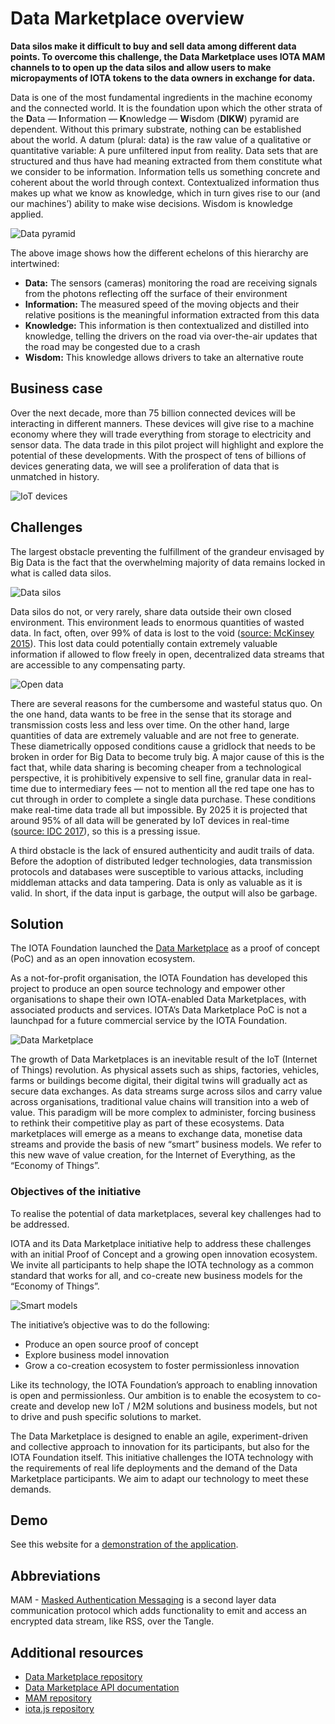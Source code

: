 # Data Marketplace overview

**Data silos make it difficult to buy and sell data among different data points. To overcome this challenge, the Data Marketplace uses IOTA MAM channels to to open up the data silos and allow users to make micropayments of IOTA tokens to the data owners in exchange for data.**

Data is one of the most fundamental ingredients in the machine economy and the connected world. It is the foundation upon which the other strata of the **D**ata — **I**nformation — **K**nowledge — **W**isdom (**DIKW**) pyramid are dependent. Without this primary substrate, nothing can be established about the world. A datum (plural: data) is the raw value of a qualitative or quantitative variable: A pure unfiltered input from reality. Data sets that are structured and thus have had meaning extracted from them constitute what we consider to be information. Information tells us something concrete and coherent about the world through context. Contextualized information thus makes up what we know as knowledge, which in turn gives rise to our (and our machines’) ability to make wise decisions. Wisdom is knowledge applied.

![Data pyramid](../data-marketplace-otr-updates.png)

The above image shows how the different echelons of this hierarchy are intertwined:

* **Data:** The sensors (cameras) monitoring the road are receiving signals from the photons reflecting off the surface of their environment
* **Information:** The measured speed of the moving objects and their relative positions is the meaningful information extracted from this data
* **Knowledge:** This information is then contextualized and distilled into knowledge, telling the drivers on the road via over-the-air ​updates that the road may be congested due to a crash
* **Wisdom:** This knowledge allows drivers to take an alternative route

## Business case

Over the next decade, more than 75 billion connected devices will be interacting in different manners. These devices will give rise to a machine economy where they will trade everything from storage to electricity and sensor data. The data trade in this pilot project will highlight and explore the potential of these developments. With the prospect of tens of billions of devices generating data, we will see a proliferation of data that is unmatched in history.

![IoT devices](../data-marketplace-iot-stats.png)

## Challenges

The largest obstacle preventing the fulfillment of the grandeur envisaged by Big Data is the fact that the overwhelming majority of data remains locked in what is called data silos.

![Data silos](../data-marketplace-data-silos.png)

Data silos do not, or very rarely, share data outside their own closed environment. This environment leads to enormous quantities of wasted data. In fact, often, over 99% of data is lost to the void ([source: McKinsey 2015](https://www.mckinsey.com/mgi/overview/in-the-news/by-2025-internet-of-things-applications-could-have-11-trillion-impact)). This lost data could potentially contain extremely valuable information if allowed to flow freely in open, decentralized data streams that are accessible to any compensating party.

![Open data](../data-marketplace-open-data.png)

There are several reasons for the cumbersome and wasteful status quo. On the one hand, data wants to be free in the sense that its storage and transmission costs less and less over time. On the other hand, large quantities of data are extremely valuable and are not free to generate. These diametrically opposed conditions cause a gridlock that needs to be broken in order for Big Data to become truly big. A major cause of this is the fact that, while data sharing is becoming cheaper from a technological perspective, it is prohibitively expensive to sell fine, granular data in real-time due to intermediary fees — not to mention all the red tape one has to cut through in order to complete a single data purchase. These conditions make real-time data trade all but impossible. By 2025 it is projected that around 95% of all data will be generated by IoT devices in real-time ([source: IDC 2017](https://www.seagate.com/files/www-content/our-story/trends/files/idc-seagate-dataage-whitepaper.pdf)), so this is a pressing issue.

A third obstacle is the lack of ensured authenticity and audit trails of data. Before the adoption of distributed ledger technologies, data transmission protocols and databases were susceptible to various attacks, including middleman attacks and data tampering. Data is only as valuable as it is valid. In short, if the data input is garbage, the output will also be garbage.

## Solution

The IOTA Foundation launched the [Data Marketplace](https://data.iota.org) as a proof of concept (PoC) and as an open innovation ecosystem.

As a not-for-profit organisation, the IOTA Foundation has developed this project to produce an open source technology and empower other organisations to shape their own IOTA-enabled Data Marketplaces, with associated products and services. IOTA’s Data Marketplace PoC is not a launchpad for a future commercial service by the IOTA Foundation.

![Data Marketplace](../data-marketplace.png)

The growth of Data Marketplaces is an inevitable result of the IoT (Internet of Things) revolution. As physical assets such as ships, factories, vehicles, farms or buildings become digital, their digital twins will gradually act as secure data exchanges. As data streams surge across silos and carry value across organisations, traditional value chains will transition into a web of value. This paradigm will be more complex to administer, forcing business to rethink their competitive play as part of these ecosystems. Data marketplaces will emerge as a means to exchange data, monetise data streams and provide the basis of new “smart” business models. We refer to this new wave of value creation, for the Internet of Everything, as the “Economy of Things”.

### Objectives of the initiative

To realise the potential of data marketplaces, several key challenges had to be addressed.

IOTA and its Data Marketplace initiative help to address these challenges with an initial Proof of Concept and a growing open innovation ecosystem. We invite all participants to help shape the IOTA technology as a common standard that works for all, and co-create new business models for the “Economy of Things”.

![Smart models](../data-marketplace-smart-models.png)

The initiative’s objective was to do the following:

* Produce an open source proof of concept
* Explore business model innovation
* Grow a co-creation ecosystem to foster permissionless innovation

Like its technology, the IOTA Foundation’s approach to enabling innovation is open and permissionless. Our ambition is to enable the ecosystem to co-create and develop new IoT / M2M solutions and business models, but not to drive and push specific solutions to market.

The Data Marketplace is designed to enable an agile, experiment-driven and collective approach to innovation for its participants, but also for the IOTA Foundation itself. This initiative challenges the IOTA technology with the requirements of real life deployments and the demand of the Data Marketplace participants. We aim to adapt our technology to meet these demands.

## Demo

See this website for a [demonstration of the application](https://data.iota.org/).

## Abbreviations

MAM - [Masked Authentication Messaging](https://blog.iota.org/introducing-masked-authenticated-messaging-e55c1822d50e) is a second layer data communication protocol which adds functionality to emit and access an encrypted data stream, like RSS, over the Tangle.

## Additional resources

- [Data Marketplace repository](https://github.com/iotaledger/data-marketplace)
- [Data Marketplace API documentation](https://data.iota.org/static/docs)
- [MAM repository](https://github.com/iotaledger/mam.client.js)
- [iota.js repository](https://github.com/iotaledger/iota.js)
